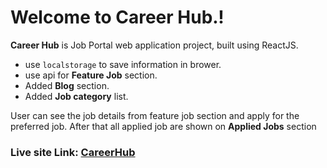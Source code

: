 # Welcome to Career Hub.!

**Career Hub** is Job Portal web application project, built using ReactJS.
- use `localstorage` to save information in brower.
- use api for **Feature Job** section.
- Added **Blog** section.
- Added **Job category** list.

User can see the job details from feature job section and apply for the preferred job. After that all applied job are shown on **Applied Jobs** section

### Live site Link: [CareerHub](https://job-hero.netlify.app/)